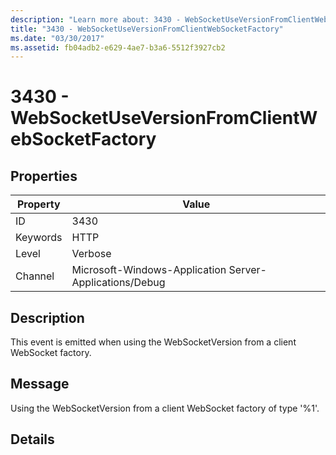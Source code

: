 ```yaml
---
description: "Learn more about: 3430 - WebSocketUseVersionFromClientWebSocketFactory"
title: "3430 - WebSocketUseVersionFromClientWebSocketFactory"
ms.date: "03/30/2017"
ms.assetid: fb04adb2-e629-4ae7-b3a6-5512f3927cb2
---
```

# 3430 - WebSocketUseVersionFromClientWebSocketFactory

## Properties

| Property | Value |
| - | - |
|ID|3430|  
|Keywords|HTTP|  
|Level|Verbose|  
|Channel|Microsoft-Windows-Application Server-Applications/Debug|  
  
## Description  

 This event is emitted when using the WebSocketVersion from a client WebSocket factory.  
  
## Message  

 Using the WebSocketVersion from a client WebSocket factory of type '%1'.  
  
## Details
